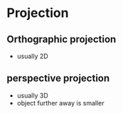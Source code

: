 # Projection
## Orthographic projection
- usually 2D


## perspective projection
- usually 3D
- object further away is smaller